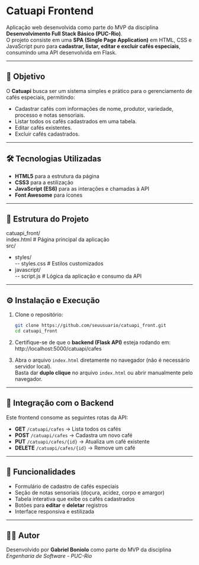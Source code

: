 # Catuapi Frontend

Aplicação web desenvolvida como parte do MVP da disciplina **Desenvolvimento Full Stack Básico (PUC-Rio)**.  
O projeto consiste em uma **SPA (Single Page Application)** em HTML, CSS e JavaScript puro para **cadastrar, listar, editar e excluir cafés especiais**, consumindo uma API desenvolvida em Flask.

---

## 🚀 Objetivo
O **Catuapi** busca ser um sistema simples e prático para o gerenciamento de cafés especiais, permitindo:

- Cadastrar cafés com informações de nome, produtor, variedade, processo e notas sensoriais.
- Listar todos os cafés cadastrados em uma tabela.
- Editar cafés existentes.
- Excluir cafés cadastrados.

---

## 🛠 Tecnologias Utilizadas
- **HTML5** para a estrutura da página  
- **CSS3** para a estilização  
- **JavaScript (ES6)** para as interações e chamadas à API  
- **Font Awesome** para ícones  

---

## 📂 Estrutura do Projeto
catuapi_front/  
index.html  # Página principal da aplicação  
src/  
- styles/  
-- styles.css  # Estilos customizados  
- javascript/  
-- script.js   # Lógica da aplicação e consumo da API  

---

## ⚙️ Instalação e Execução
1. Clone o repositório:
   ```bash
   git clone https://github.com/seuusuario/catuapi_front.git
   cd catuapi_front
   
2. Certifique-se de que o **backend (Flask API)** esteja rodando em: http://localhost:5000/catuapi/cafes

3. Abra o arquivo `index.html` diretamente no navegador (não é necessário servidor local).  
Basta dar **duplo clique** no arquivo `index.html` ou abrir manualmente pelo navegador.

---

## 🔗 Integração com o Backend
Este frontend consome as seguintes rotas da API:

- **GET** `/catuapi/cafes` → Lista todos os cafés  
- **POST** `/catuapi/cafes` → Cadastra um novo café  
- **PUT** `/catuapi/cafes/{id}` → Atualiza um café existente  
- **DELETE** `/catuapi/cafes/{id}` → Remove um café  

---

## 🎨 Funcionalidades
- Formulário de cadastro de cafés especiais  
- Seção de notas sensoriais (doçura, acidez, corpo e amargor)  
- Tabela interativa que exibe os cafés cadastrados  
- Botões para **editar** e **deletar** registros  
- Interface responsiva e estilizada  

---

## 👨‍💻 Autor
Desenvolvido por **Gabriel Boniolo** como parte do MVP da disciplina *Engenharia de Software - PUC-Rio* 

